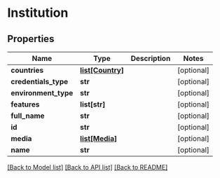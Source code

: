 # Institution

## Properties
Name | Type | Description | Notes
------------ | ------------- | ------------- | -------------
**countries** | [**list[Country]**](Country.md) |  | [optional] 
**credentials_type** | **str** |  | [optional] 
**environment_type** | **str** |  | [optional] 
**features** | **list[str]** |  | [optional] 
**full_name** | **str** |  | [optional] 
**id** | **str** |  | [optional] 
**media** | [**list[Media]**](Media.md) |  | [optional] 
**name** | **str** |  | [optional] 

[[Back to Model list]](../README.md#documentation-for-models) [[Back to API list]](../README.md#documentation-for-api-endpoints) [[Back to README]](../README.md)



